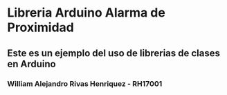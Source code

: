 # Libreria Arduino Alarma de Proximidad
## Este es un ejemplo del uso de librerias de clases en Arduino


### William Alejandro Rivas Henriquez - RH17001
